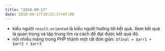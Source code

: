 ```yaml
---
title: "2018-09-17"
date: 2018-09-17T10:31:17+07:00
---
```


* kiểu người `result-oriented` là kiểu người hướng tới kết quả. Xem kết quả là quan trọng và tập trung tìm ra cách để đạt được kết quả đó.
* nối nhiều mảng trong PHP thành một rất đơn giản: `$final = $arr1 + $arr2 + $arr3`

